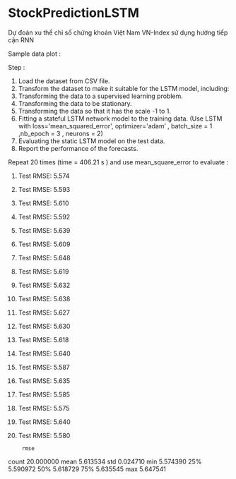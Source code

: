 ﻿# StockPredictionLSTM
Dự đoán xu thế chỉ số chứng khoán Việt Nam  VN-Index sử dụng hướng tiếp cận RNN



Sample data plot : 




























Step : 
1. Load the dataset from CSV file.
2. Transform the dataset to make it suitable for the LSTM model, including:
1. Transforming the data to a supervised learning problem.
2. Transforming the data to be stationary.
3. Transforming the data so that it has the scale -1 to 1.
3. Fitting a stateful LSTM network model to the training data.
(Use LSTM with loss='mean_squared_error', optimizer='adam’ , batch_size = 1 ,nb_epoch = 3 , neurons = 2)
4. Evaluating the static LSTM model on the test data.
5. Report the performance of the forecasts.




Repeat 20 times (time = 406.21 s ) and use mean_square_error to evaluate : 

1) Test RMSE: 5.574
2) Test RMSE: 5.593
3) Test RMSE: 5.610
4) Test RMSE: 5.592
5) Test RMSE: 5.639
6) Test RMSE: 5.609
7) Test RMSE: 5.648
8) Test RMSE: 5.619
9) Test RMSE: 5.632
10) Test RMSE: 5.638
11) Test RMSE: 5.627
12) Test RMSE: 5.630
13) Test RMSE: 5.618
14) Test RMSE: 5.640
15) Test RMSE: 5.587
16) Test RMSE: 5.635
17) Test RMSE: 5.585
18) Test RMSE: 5.575
19) Test RMSE: 5.640
20) Test RMSE: 5.580


         rmse
count  20.000000
mean    5.613534
std     0.024710
min     5.574390
25%     5.590972
50%     5.618729
75%     5.635545
max     5.647541


